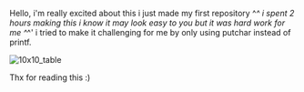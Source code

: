 Hello, i'm really excited about this i just made my first repository ^_^
i spent 2 hours making this i know it may look easy to you but it was hard work for me ^_^'
i tried to make it challenging for me by only using putchar instead of printf.

![10x10_table](https://github.com/TweaksDoc/10x10_table/assets/140077412/89066910-dee6-4e18-8975-0e3a3610d7b0)

Thx for reading this :)
